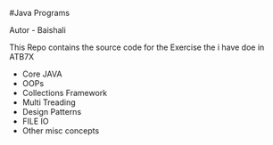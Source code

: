 #Java Programs

Autor - Baishali

This Repo contains the source code for the Exercise the i have doe in ATB7X 

- Core JAVA
- OOPs
- Collections Framework
- Multi Treading
- Design Patterns
- FILE IO
- Other misc concepts